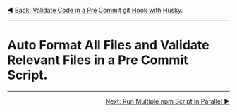 <p align="left">
  <a href="02_13.md">◀ Back: Validate Code in a Pre Commit git Hook with Husky.</a>
</p>

---

# Auto Format All Files and Validate Relevant Files in a Pre Commit Script.



---

<p align="right">
  <a href="02_15.md">Next: Run Multiple npm Script in Parallel ▶</a>
</p>
